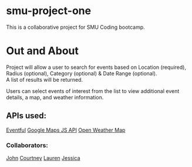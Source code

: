 # smu-project-one
This is a collaborative project for SMU Coding bootcamp.

# Out and About
Project will allow a user to search for events based on Location (required), Radius (optional), Category (optional) & Date Range (optional).  
A list of results will be returned.  

Users can select events of interest from the list to view additional event details, a map, and weather information.

## APIs used:
[Eventful](http://api.eventful.com)
[Google Maps JS API](https://developers.google.com/maps)
[Open Weather Map](https://openweathermap.org/api)


### Collaborators:
[John](https://github.com/jjohnp5)
[Courtney](https://github.com/courtneydm)
[Lauren](https://github.com/leabney)
[Jessica](https://github.com/jnperk1234)
